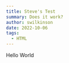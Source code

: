 ```yaml
---
title: Steve's Test
summary: Does it work?
author: swilkinson
date: 2022-10-06
tags:
  - HTML
---
```

H﻿ello World